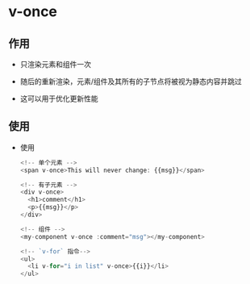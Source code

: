 # v-once

## 作用

  - 只渲染元素和组件一次

  - 随后的重新渲染，元素/组件及其所有的子节点将被视为静态内容并跳过

  - 这可以用于优化更新性能

## 使用

  - 使用

    ```javascript
    <!-- 单个元素 -->
    <span v-once>This will never change: {{msg}}</span>
    ```

    ```javascript
    <!-- 有子元素 -->
    <div v-once>
      <h1>comment</h1>
      <p>{{msg}}</p>
    </div>
    ```

    ```javascript
    <!-- 组件 -->
    <my-component v-once :comment="msg"></my-component>
    ```

    ```javascript
    <!-- `v-for` 指令-->
    <ul>
      <li v-for="i in list" v-once>{{i}}</li>
    </ul>
    ```
